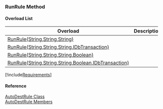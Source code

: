 ﻿### RunRule Method

#### Overload List

| Overload | Description |
| --- | --- |
| [RunRule(String,String,String)](fcSDK~FChoice.Foundation.Clarify.AutoDest.AutoDestRule~RunRule(String,String,String).md) |   |
| [RunRule(String,String,String,IDbTransaction)](fcSDK~FChoice.Foundation.Clarify.AutoDest.AutoDestRule~RunRule(String,String,String,IDbTransaction).md) |   |
| [RunRule(String,String,String,Boolean)](fcSDK~FChoice.Foundation.Clarify.AutoDest.AutoDestRule~RunRule(String,String,String,Boolean).md) |   |
| [RunRule(String,String,String,Boolean,IDbTransaction)](fcSDK~FChoice.Foundation.Clarify.AutoDest.AutoDestRule~RunRule(String,String,String,Boolean,IDbTransaction).md) |   |

[!include[Requirements](../partials/requirements.md)]



#### Reference

[AutoDestRule Class](fcSDK~FChoice.Foundation.Clarify.AutoDest.AutoDestRule.md)  
[AutoDestRule Members](fcSDK~FChoice.Foundation.Clarify.AutoDest.AutoDestRule_members.md)